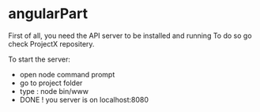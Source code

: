 # angularPart

First of all, you need the API server to be installed and running
To do so go check ProjectX repositery.

To start the server: 
- open node command prompt
- go to project folder
- type : node bin/www
- DONE ! you server is on localhost:8080
